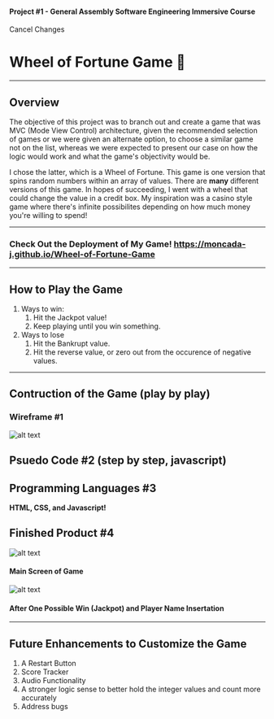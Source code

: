 

#### Project #1 - General Assembly Software Engineering Immersive Course 
Cancel Changes

# <b>Wheel of Fortune Game</b> 🎡
<hr>

## Overview

The objective of this project was to branch out and create a game that was MVC (Mode View Control) architecture, given the recommended selection of games or we were given an alternate option, to choose a similar game not on the list, whereas we were expected to present our case on how the logic would work and what the game's objectivity would be.

I chose the latter, which is a Wheel of Fortune. This game is one version that spins random numbers within an array of values. There are <b>many</b> different versions of this
game. In hopes of succeeding, I went with a wheel that could change the value in a credit box. My inspiration was a casino style game where there's infinite possibilites 
depending on how much money you're willing to spend! 

<hr>

### Check Out the Deployment of My Game! https://moncada-j.github.io/Wheel-of-Fortune-Game

<hr>

## How to Play the Game

1. Ways to win: 
   1. Hit the Jackpot value!
   1. Keep playing until you win something.
1. Ways to lose
   1. Hit the Bankrupt value.
   1. Hit the reverse value, or zero out from the occurence of negative values.
   
<hr>

## Contruction of the Game (play by play)

### Wireframe #1

![alt text](https://i.imgur.com/mGAuL3J.png)

## Psuedo Code #2 (step by step, javascript) 

## Programming Languages #3

<b>HTML, CSS, and Javascript!</b>

## Finished Product #4


![alt text](https://i.imgur.com/feIc0nb.png)
#### Main Screen of Game

![alt text](https://i.imgur.com/ErDevPl.png)
#### After One Possible Win (Jackpot) and Player Name Insertation 

<hr>

## Future Enhancements to Customize the Game
 1. A Restart Button
 1. Score Tracker
 1. Audio Functionality 
 1. A stronger logic sense to better hold the integer values and count more accurately
 1. Address bugs

